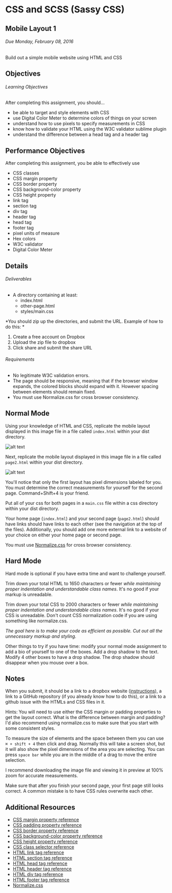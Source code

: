 # CSS and SCSS (Sassy CSS)
## Mobile Layout 1
###### Due Monday, February 08, 2016
Build out a simple mobile website using HTML and CSS

## Objectives
###### Learning Objectives
After completing this assignment, you should…

* be able to target and style elements with CSS
* use Digital Color Meter to determine colors of things on your screen
* understand how to use pixels to specify measurements in CSS
* know how to validate your HTML using the W3C validator sublime plugin
* understand the difference between a head tag and a header tag
## Performance Objectives
After completing this assignment, you be able to effectively use

* CSS classes
* CSS margin property
* CSS border property
* CSS background-color property
* CSS height property
* link tag
* section tag
* div tag
* header tag
* head tag
* footer tag
* pixel units of measure
* Hex colors
* W3C validator
* Digital Color Meter

## Details
###### Deliverables
* A directory containing at least:
  * index.html
  * other-page.html
  * styles/main.css

*You should zip up the directories, and submit the URL. Example of how to do this: *

1. Create a free account on Dropbox
2. Upload the zip file to dropbox
3. Click share and submit the share URL

###### Requirements
* No legitimate W3C validation errors.
* The page should be responsive, meaning that if the browser window expands, the colored blocks should expand with it. However spacing between elements should remain fixed.
* You must use Normalize.css for cross browser consistency.

## Normal Mode
Using your knowledge of HTML and CSS, replicate the mobile layout displayed in this image file in a file called `index.html` within your dist directory.

![alt text][logo]

[logo]: https://github.com/TIY-Austin-Front-End-Engineering/mobile-layout-1/raw/master/page1.png

Next, replicate the mobile layout displayed in this image file in a file called `page2.html` within your dist directory.

![alt text][logo]

[logo]: https://raw.githubusercontent.com/TIY-Austin-Front-End-Engineering/mobile-layout-1/master/page2.png

You'll notice that only the first layout has pixel dimensions labeled for you. You must determine the correct measurements for yourself for the second page. Command+Shift+4 is your friend.

Put all of your css for both pages in a `main.css` file within a css directory within your dist directory.

Your home page (`index.html`) and your second page (`page2.html`) should have links should have links to each other (see the navigation at the top of the files). Additionally, you should add one more external link to a website of your choice on either your home page or second page.

You must use [Normalize.css](http://necolas.github.io/normalize.css/) for cross browser consistency.

## Hard Mode
Hard mode is optional if you have extra time and want to challenge yourself.

Trim down your total HTML to 1650 characters or fewer _while maintaining proper indentation and understandable class names_. It's no good if your markup is unreadable.

Trim down your total CSS to 2000 characters or fewer _while maintaining proper indentation and understandable class names_. It's no good if your CSS is unreadable. Don't count CSS normalization code if you are using something like normalize.css.

*The goal here is to make your code as efficient as possible. Cut out all the unnecessary markup and styling.*

Other things to try if you have time: modify your normal mode assignment to add a bio of yourself to one of the boxes. Add a drop shadow to the text. Modify 4 other boxes to have a drop shadow. The drop shadow should disappear when you mouse over a box.

## Notes
When you submit, it should be a link to a dropbox website ([instructions](http://www.maclife.com/article/howtos/how_host_your_website_dropbox)), a link to a GitHub repository (if you already know how to do this), or a link to a github issue with the HTMLs and CSS files in it.

Hints: You will need to use either the CSS margin or padding properties to get the layout correct. What is the difference between margin and padding? I'd also recommend using normalize.css to make sure that you start with some consistent styles.

To measure the size of elements and the space between them you can use `⌘ + shift + 4` then click and drag. Normally this will take a screen shot, but it will also show the pixel dimensions of the area you are selecting. You can press `space bar` while you are in the middle of a drag to move the entire selection.

I recommend downloading the image file and viewing it in preview at 100% zoom for accurate measurements.

Make sure that after you finish your second page, your first page still looks correct. A common mistake is to have CSS rules overwrite each other.

## Additional Resources

* [CSS margin property reference](http://tympanus.net/codrops/css_reference/margin/)
* [CSS padding property reference](http://tympanus.net/codrops/css_reference/padding)
* [CSS border property reference](http://tympanus.net/codrops/css_reference/border)
* [CSS background-color property reference](http://tympanus.net/codrops/css_reference/background)
* [CSS height property reference](http://tympanus.net/codrops/css_reference/height)
* [CSS class selector reference](https://developer.mozilla.org/en-US/docs/Web/CSS/Class_selectors)
* [HTML link tag reference](https://developer.mozilla.org/en-US/docs/Web/HTML/Element/link)
* [HTML section tag reference](https://developer.mozilla.org/en-US/docs/Web/HTML/Element/section)
* [HTML head tag reference](https://developer.mozilla.org/en-US/docs/Web/HTML/Element/head)
* [HTML header tag reference](https://developer.mozilla.org/en-US/docs/Web/HTML/Element/header)
* [HTML div tag reference](https://developer.mozilla.org/en-US/docs/Web/HTML/Element/div)
* [HTML footer tag reference](https://developer.mozilla.org/en-US/docs/Web/HTML/Element/footer)
* [Normalize.css](http://necolas.github.io/normalize.css/)
